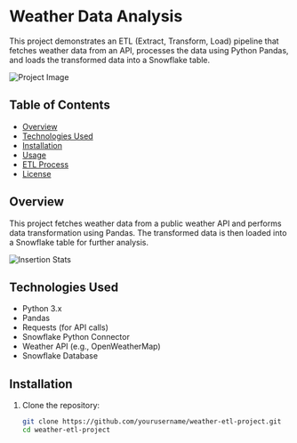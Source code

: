 # Weather Data Analysis 

This project demonstrates an ETL (Extract, Transform, Load) pipeline that fetches weather data from an API, processes the data using Python Pandas, and loads the transformed data into a Snowflake table.

![Project Image](path/to/your/image.png)  <!-- Replace with your image path -->

## Table of Contents
- [Overview](#overview)
- [Technologies Used](#technologies-used)
- [Installation](#installation)
- [Usage](#usage)
- [ETL Process](#etl-process)
- [License](#license)

## Overview
This project fetches weather data from a public weather API and performs data transformation using Pandas. The transformed data is then loaded into a Snowflake table for further analysis.

![Insertion Stats]('https://github.com/Usama00004/Weather-Data-Analysis/blob/main/images/Image_2.png')  <!-- Replace with your image path -->

## Technologies Used
- Python 3.x
- Pandas
- Requests (for API calls)
- Snowflake Python Connector
- Weather API (e.g., OpenWeatherMap)
- Snowflake Database

## Installation

1. Clone the repository:
   ```bash
   git clone https://github.com/yourusername/weather-etl-project.git
   cd weather-etl-project
